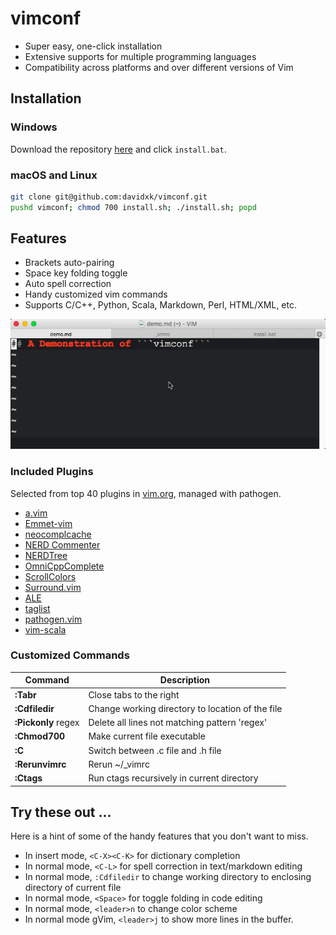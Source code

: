 # vimconf
* Super easy, one-click installation
* Extensive supports for multiple programming languages
* Compatibility across platforms and over different versions of Vim

## Installation
### Windows
Download the repository [here](https://github.com/davidxk/vimconf/archive/master.zip) and click ```install.bat```. 

### macOS and Linux
```bash
git clone git@github.com:davidxk/vimconf.git
pushd vimconf; chmod 700 install.sh; ./install.sh; popd
```

## Features
* Brackets auto-pairing
* Space key folding toggle
* Auto spell correction
* Handy customized vim commands
* Supports C/C++, Python, Scala, Markdown, Perl, HTML/XML, etc. 

![](demo.gif)

### Included Plugins
Selected from top 40 plugins in [vim.org](https://vim.sourceforge.io/scripts/script_search_results.php?keywords=&script_type=&order_by=downloads&direction=descending&search=search), managed with pathogen. 

* [a.vim](https://github.com/vim-scripts/a.vim)
* [Emmet-vim](https://github.com/mattn/emmet-vim)
* [neocomplcache](https://github.com/Shougo/neocomplcache.vim)
* [NERD Commenter](https://github.com/scrooloose/nerdcommenter)
* [NERDTree](https://github.com/scrooloose/nerdtree)
* [OmniCppComplete](https://github.com/vim-scripts/OmniCppComplete)
* [ScrollColors](https://github.com/vim-scripts/ScrollColors)
* [Surround.vim](http://github.com/tpope/vim-surround)
* [ALE](https://github.com/w0rp/ale)
* [taglist](https://github.com/vim-scripts/taglist.vim)
* [pathogen.vim](http://github.com/tpope/vim-pathogen)
* [vim-scala](https://github.com/derekwyatt/vim-scala)

### Customized Commands
Command | Description
|-------|-----------|
**:Tabr** | Close tabs to the right
**:Cdfiledir** | Change working directory to location of the file
**:Pickonly** regex | Delete all lines not matching pattern 'regex'
**:Chmod700** | Make current file executable
**:C** | Switch between .c file and .h file
**:Rerunvimrc** | Rerun ~/\_vimrc
**:Ctags** | Run ctags recursively in current directory


## Try these out ... 
Here is a hint of some of the handy features that you don't want to miss. 

* In insert mode, ```<C-X><C-K>``` for dictionary completion
* In normal mode, ```<C-L>``` for spell correction in text/markdown editing
* In normal mode, ```:Cdfiledir``` to change working directory to enclosing directory of current file
* In normal mode, ```<Space>``` for toggle folding in code editing
* In normal mode, ```<leader>n``` to change color scheme
* In normal mode gVim, ```<leader>j``` to show more lines in the buffer. 
